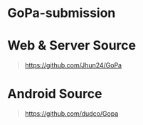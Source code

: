 # GoPa-submission

# Web & Server Source
> https://github.com/Jhun24/GoPa

# Android Source
> https://github.com/dudco/Gopa
